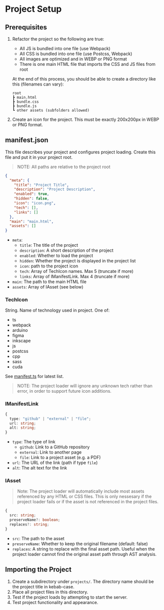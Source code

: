 # Project Setup

## Prerequisites
1. Refactor the project so the following are true:
    - All JS is bundled into one file (use Webpack)
    - All CSS is bundled into one file (use Postcss, Webpack)
    - All images are optimized and in WEBP or PNG format
    - There is one main HTML file that imports the CSS and JS files from root


    At the end of this process, you should be able to create a directory like this (filenames can vary):
    ```
    root
    ┣ main.html
    ┣ bundle.css
    ┣ bundle.js
    ┗ other assets (subfolders allowed)
    ```
2. Create an icon for the project. This must be exactly 200x200px in WEBP or PNG format.


## manifest.json
This file describes your project and configures project loading. Create this file and put it in your project root.

> NOTE: All paths are relative to the project root

```json
{
  "meta": {
    "title": "Project Title",
    "description": "Project Description",
    "enabled": true,
    "hidden": false,
    "icon": "icon.png",
    "tech": [],
    "links": []
  },
  "main": "main.html",
  "assets": []
}
```

- `meta`:
    - `title`: The title of the project
    - `description`: A short description of the project
    - `enabled`: Whether to load the project
    - `hidden`: Whether the project is displayed in the project list
    - `icon`: path to the project icon
    - `tech`: Array of TechIcon names. Max 5 (truncate if more)
    - `links`: Array of IManifestLink. Max 4 (truncate if more)
- `main`: The path to the main HTML file
- `assets`: Array of IAsset (see below)

### TechIcon
String. Name of technology used in project. One of:
- ts
- webpack
- arduino
- figma
- inkscape
- js
- postcss
- cpp
- sass
- cuda

See [manifest.ts](/src/projects/manifest.ts) for latest list.

> NOTE: The project loader will ignore any unknown tech rather than error, in order to support future icon additions.

### IManifestLink
```ts
{
  type: "github" | "external" | "file";
  url: string;
  alt: string;
}
```

- `type`: The type of link
    - `github`: Link to a GitHub repository
    - `external`: Link to another page
    - `file`: Link to a project asset (e.g. a PDF)
- `url`: The URL of the link (path if type `file`)
- `alt`: The alt text for the link

### IAsset

> Note: The project loader will automatically include most assets referenced by any HTML or CSS files. This is only nessesary if the project loader fails or if the asset is not referenced in the project files.

```ts
{
  src: string;
  preserveName?: boolean;
  replaces?: string;
}
```

- `src`: The path to the asset
- `preserveName`: Whether to keep the original filename (default: false)
- `replaces`: A string to replace with the final asset path. Useful when the project loader cannot find the original asset path through AST analysis.

## Importing the Project
1. Create a subdirectory under `projects/`. The directory name should be the project title in kebab-case. 
2. Place all project files in this directory.
3. Test if the project loads by attempting to start the server.
4. Test project functionality and appearance.